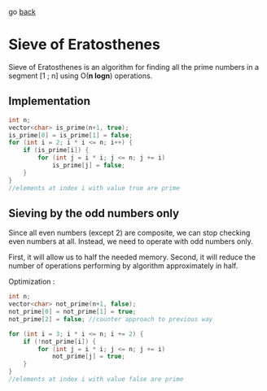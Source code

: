 go [back](ALGEBRA-MENU.md)
# __Sieve of Eratosthenes__

Sieve of Eratosthenes is an algorithm for finding all the prime numbers in a segment [1 ; n] using O(**n logn**) operations.

## __Implementation__

```c++
int n;
vector<char> is_prime(n+1, true);
is_prime[0] = is_prime[1] = false;
for (int i = 2; i * i <= n; i++) {
    if (is_prime[i]) {
        for (int j = i * i; j <= n; j += i)
            is_prime[j] = false;
    }
}
//elements at index i with value true are prime
```

## __Sieving by the odd numbers only__

Since all even numbers (except 2) are composite, we can stop checking even numbers at all. Instead, we need to operate with odd numbers only.

First, it will allow us to half the needed memory. Second, it will reduce the number of operations performing by algorithm approximately in half.

Optimization : 

```c++
int n;
vector<char> not_prime(n+1, false);
not_prime[0] = not_prime[1] = true;
not_prime[2] = false; //counter approach to previous way

for (int i = 3; i * i <= n; i += 2) {
    if (!not_prime[i]) {
        for (int j = i * i; j <= n; j += i)
            not_prime[j] = true;
    }
}
//elements at index i with value false are prime
```
